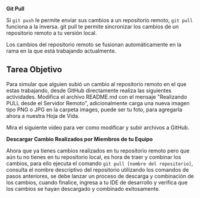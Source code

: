**Git Pull**

Si `git push` le permite enviar sus cambios a un repositorio remoto, `git pull` funciona a la inversa. git pull te permite sincronizar los cambios de un repositorio remoto a tu versión local.

Los cambios del repositorio remoto se fusionan automáticamente en la rama en la que está trabajando actualmente.

## Tarea Objetivo

Para simular que alguien subió un cambio al repositorio remoto en el que estas trabajando, desde GitHub directamente realiza las siguientes actividades.
Modifica el archivo README.md con el mensaje "Realizando PULL desde el Servidor Remoto", adicionalmente carga una nueva imagen tipo PNG o JPG en la carpeta images, puede ser tu foto, para agregarla ahora a nuestra Hoja de Vida.

Mira el siguiente video para ver como modificar y subir archivos a GitHub.

**Descargar Cambio Realizados por Miembros de tu Equipo**

Ahora que ya tienes cambios realizados en tu repositorio remoto pero que aún tu no tienes en tu repositorio local, es hora de traer y combinar los cambios, para ello ejecuta el comando `git pull [nombre del repositorio]`, consulta el nombre descriptivo del repositorio utilizando los comandos de pasos anteriores, se debe lanzar un proceso de descarga y combinación de los cambios, cuando finalice, ingresa a tu IDE de desarrollo y verifica que los cambios se hayan descargado y combinado exitosamente.



